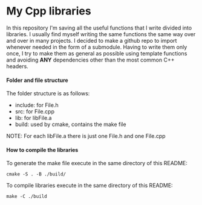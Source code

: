 # My Cpp libraries

In this repository I'm saving all the useful functions that I write divided into libraries.
I usually find myself writing the same functions the same way over and over in many projects. I decided to make a github repo to import whenever needed in the form of a submodule.
Having to write them only once, I try to make them as general as possible using template functions and avoiding __ANY__ dependencies other than the most common C++ headers.

#### Folder and file structure
The folder structure is as follows:
- include: for File.h
- src: for File.cpp
- lib: for libFile.a
- build: used by cmake, contains the make file

NOTE: For each libFile.a there is just one File.h and one File.cpp

#### How to compile the libraries
To generate the make file execute in the same directory of this README:
```
cmake -S . -B ./build/
```

To compile libraries execute in the same directory of this README:
```
make -C ./build
```
